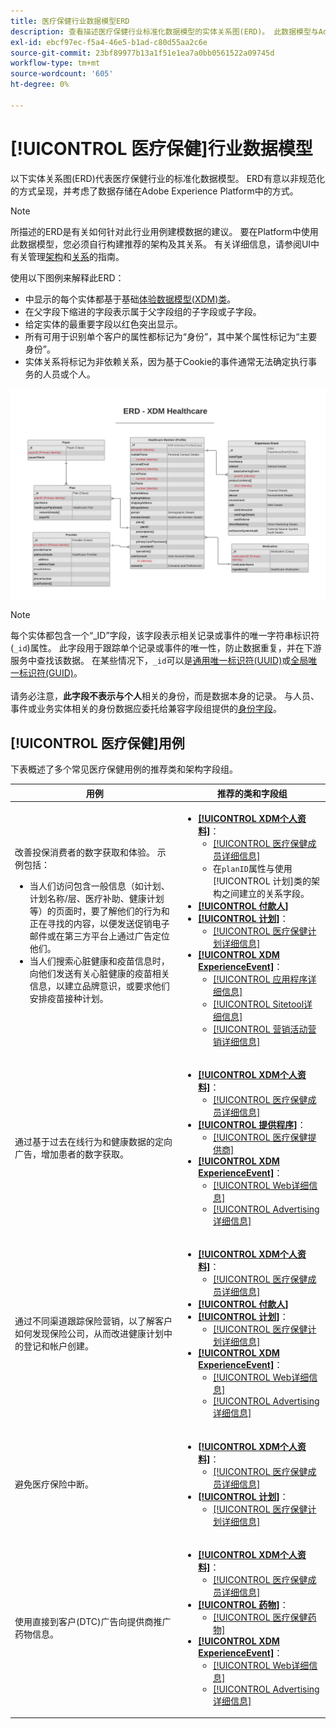 ```yaml
---
title: 医疗保健行业数据模型ERD
description: 查看描述医疗保健行业标准化数据模型的实体关系图(ERD)。 此数据模型与Adobe Experience Platform中使用的Experience Data Model (XDM)兼容。
exl-id: ebcf97ec-f5a4-46e5-b1ad-c80d55aa2c6e
source-git-commit: 23bf89977b13a1f51e1ea7a0bb0561522a09745d
workflow-type: tm+mt
source-wordcount: '605'
ht-degree: 0%

---
```


# [!UICONTROL 医疗保健]行业数据模型

以下实体关系图(ERD)代表医疗保健行业的标准化数据模型。 ERD有意以非规范化的方式呈现，并考虑了数据存储在Adobe Experience Platform中的方式。

>[!NOTE]
>
>所描述的ERD是有关如何针对此行业用例建模数据的建议。 要在Platform中使用此数据模型，您必须自行构建推荐的架构及其关系。 有关详细信息，请参阅UI中有关管理[架构](../../ui/resources/schemas.md)和[关系](../../tutorials/relationship-ui.md)的指南。

使用以下图例来解释此ERD：

* 中显示的每个实体都基于基础[体验数据模型(XDM)类](../composition.md#class)。
* 在父字段下缩进的字段表示属于父字段组的子字段或子字段。
* 给定实体的最重要字段以红色突出显示。
* 所有可用于识别单个客户的属性都标记为“身份”，其中某个属性标记为“主要身份”。
* 实体关系将标记为非依赖关系，因为基于Cookie的事件通常无法确定执行事务的人员或个人。

![医疗保健行业数据模型的ERD示例](../../images/industries/healthcare.png)

>[!NOTE]
>
>每个实体都包含一个“_ID”字段，该字段表示相关记录或事件的唯一字符串标识符(`_id`)属性。 此字段用于跟踪单个记录或事件的唯一性，防止数据重复，并在下游服务中查找该数据。 在某些情况下，`_id`可以是[通用唯一标识符(UUID)](https://tools.ietf.org/html/rfc4122)或[全局唯一标识符(GUID)](https://docs.microsoft.com/en-us/dotnet/api/system.guid?view=net-5.0)。<br><br>请务必注意，**此字段不表示与个人**&#x200B;相关的身份，而是数据本身的记录。 与人员、事件或业务实体相关的身份数据应委托给兼容字段组提供的[身份字段](../composition.md#identity)。

## [!UICONTROL 医疗保健]用例

下表概述了多个常见医疗保健用例的推荐类和架构字段组。

| 用例 | 推荐的类和字段组 |
| --- | --- |
| 改善投保消费者的数字获取和体验。 示例包括： <ul><li>当人们访问包含一般信息（如计划、计划名称/层、医疗补助、健康计划等）的页面时，要了解他们的行为和正在寻找的内容，以便发送促销电子邮件或在第三方平台上通过广告定位他们。</li><li>当人们搜索心脏健康和疫苗信息时，向他们发送有关心脏健康的疫苗相关信息，以建立品牌意识，或要求他们安排疫苗接种计划。</li></ul> | <ul><li>**[[!UICONTROL XDM个人资料]](../../classes/individual-profile.md)**：<ul><li>[[!UICONTROL 医疗保健成员详细信息]](../../field-groups/profile/healthcare-member-details.md)</li><li>在`planID`属性与使用[!UICONTROL 计划]类的架构之间建立的关系字段。</li></ul></li><li>**[[!UICONTROL 付款人]](../../classes/payer.md)**</li><li>**[[!UICONTROL 计划]](../../classes/plan.md)**：<ul><li>[[!UICONTROL 医疗保健计划详细信息]](../../field-groups/plan/healthcare-plan-details.md)</li></ul></li><li>**[[!UICONTROL XDM ExperienceEvent]](../../classes/experienceevent.md)**：<ul><li>[[!UICONTROL 应用程序详细信息]](../../field-groups/event/application-details.md)</li><li>[[!UICONTROL Sitetool详细信息]](../../field-groups/event/sitetool-details.md)</li><li>[[!UICONTROL 营销活动营销详细信息]](../../field-groups/event/campaign-marketing-details.md)</li></ul></li></ul> |
| 通过基于过去在线行为和健康数据的定向广告，增加患者的数字获取。 | <ul><li>**[[!UICONTROL XDM个人资料]](../../classes/individual-profile.md)**：<ul><li>[[!UICONTROL 医疗保健成员详细信息]](../../field-groups/profile/healthcare-member-details.md)</li></ul></li><li>**[[!UICONTROL 提供程序]](../../classes/provider.md)**：<ul><li>[[!UICONTROL 医疗保健提供商]](../../field-groups/provider/healthcare-provider.md)</li></ul></li><li>**[[!UICONTROL XDM ExperienceEvent]](../../classes/experienceevent.md)**：<ul><li>[[!UICONTROL Web详细信息]](../../field-groups/event/web-details.md)</li><li>[[!UICONTROL Advertising详细信息]](../../field-groups/event/advertising-details.md)</li></ul></li></ul> |
| 通过不同渠道跟踪保险营销，以了解客户如何发现保险公司，从而改进健康计划中的登记和帐户创建。 | <ul><li>**[[!UICONTROL XDM个人资料]](../../classes/individual-profile.md)**：<ul><li>[[!UICONTROL 医疗保健成员详细信息]](../../field-groups/profile/healthcare-member-details.md)</li></ul></li><li>**[[!UICONTROL 付款人]](../../classes/payer.md)**</li><li>**[[!UICONTROL 计划]](../../classes/plan.md)**：<ul><li>[[!UICONTROL 医疗保健计划详细信息]](../../field-groups/plan/healthcare-plan-details.md)</li></ul></li><li>**[[!UICONTROL XDM ExperienceEvent]](../../classes/experienceevent.md)**：<ul><li>[[!UICONTROL Web详细信息]](../../field-groups/event/web-details.md)</li><li>[[!UICONTROL Advertising详细信息]](../../field-groups/event/advertising-details.md)</li></ul></li></ul> |
| 避免医疗保险中断。 | <ul><li>**[[!UICONTROL XDM个人资料]](../../classes/individual-profile.md)**：<ul><li>[[!UICONTROL 医疗保健成员详细信息]](../../field-groups/profile/healthcare-member-details.md)</li></ul></li><li>**[[!UICONTROL 计划]](../../classes/plan.md)**：<ul><li>[[!UICONTROL 医疗保健计划详细信息]](../../field-groups/plan/healthcare-plan-details.md)</li></ul></li></ul> |
| 使用直接到客户(DTC)广告向提供商推广药物信息。 | <ul><li>**[[!UICONTROL XDM个人资料]](../../classes/individual-profile.md)**：<ul><li>[[!UICONTROL 医疗保健成员详细信息]](../../field-groups/profile/healthcare-member-details.md)</li></ul></li><li>**[[!UICONTROL 药物]](../../classes/medication.md)**：<ul><li>[[!UICONTROL 医疗保健药物]](../../field-groups/medication/healthcare-medication.md)</li></ul></li><li>**[[!UICONTROL XDM ExperienceEvent]](../../classes/experienceevent.md)**：<ul><li>[[!UICONTROL Web详细信息]](../../field-groups/event/web-details.md)</li><li>[[!UICONTROL Advertising详细信息]](../../field-groups/event/advertising-details.md)</li></ul></li></ul> |
